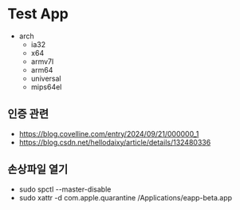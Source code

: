 # Test App

- arch
  - ia32
  - x64
  - armv7l
  - arm64
  - universal
  - mips64el

## 인증 관련

- https://blog.covelline.com/entry/2024/09/21/000000_1
- https://blog.csdn.net/hellodaixy/article/details/132480336


## 손상파일 열기

- sudo spctl --master-disable
- sudo xattr -d com.apple.quarantine /Applications/eapp-beta.app